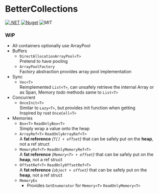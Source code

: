 # BetterCollections

[![.NET](https://github.com/libsugar/BetterCollections/actions/workflows/dotnet.yml/badge.svg)](https://github.com/libsugar/BetterCollections/actions/workflows/dotnet.yml)
[![Nuget](https://img.shields.io/nuget/v/BetterCollections)](https://www.nuget.org/packages/BetterCollections/)
![MIT](https://img.shields.io/github/license/libsugar/BetterCollections)

### WIP

- All containers optionally use ArrayPool
- Buffers
  - `DirectAllocationArrayPool<T>`  
    Pretend to have pooling
  - `ArrayPoolFactory`  
    Factory abstraction provides array pool implementation
- Sync
  - `Vec<T>`  
    Reimplemented `List<T>`, can unsafely retrieve the internal Array or as Span, Memory
    *todo* methods same to `List<T>`
- Concurrent
  - `OnceInit<T>`  
    Similar to `Lazy<T>`, but provides init function when getting  
    Inspired by rust `OnceCell<T>`
- Memories
  - `Box<T>` `ReadOnlyBox<T>`  
    Simply wrap a value onto the heap
  - `ArrayRef<T>` `ReadOnlyArrayRef<T>`  
    A **fat reference** *(`T[] + offset`)* that can be safely put on the **heap**, not a ref struct
  - `MemoryRef<T>` `ReadOnlyMemoryRef<T>`  
    A **fat reference** *(`Memory<T> + offset`)* that can be safely put on the **heap**, not a ref struct
  - `OffsetRef<T>` `ReadOnlyOffsetRef<T>`  
    A **fat reference** *(`object + offset`)* that can be safely put on the **heap**, not a ref struct
  - `MemoryEx`
    - Provides `GetEnumerator` for `Memory<T>` `ReadOnlyMemory<T>`
